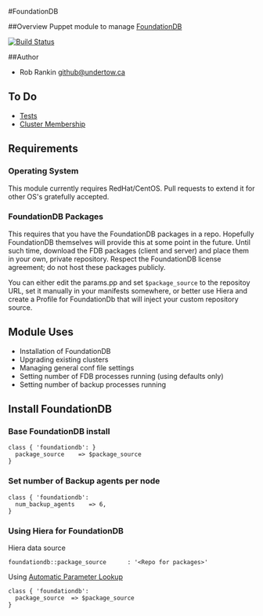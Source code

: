 #FoundationDB

##Overview
Puppet module to manage [FoundationDB](https://foundationdb.com/)

[![Build Status](https://travis-ci.org/BedeGaming/puppet-foundationdb.svg?branch=develop)](https://travis-ci.org/BedeGaming/puppet-foundationdb)

##Author
* Rob Rankin <github@undertow.ca>

## To Do
* [Tests](https://github.com/BedeGaming/puppet-foundationdb/issues/5)
* [Cluster Membership](https://github.com/BedeGaming/puppet-foundationdb/issues/6)

## Requirements

### Operating System
This module currently requires RedHat/CentOS.  Pull requests to extend it for other OS's gratefully accepted.

### FoundationDB Packages
This requires that you have the FoundationDB packages in a repo.  Hopefully FoundationDB themselves will provide this at some point in the future.  Until such time, download the FDB packages (client and server) and place them in your own, private repository.  Respect the FoundationDB license agreement; do not host these packages publicly.

You can either edit the params.pp and set `$package_source` to the repositoy URL, set it manually in your manifests somewhere, or better use Hiera and create a Profile for FoundationDb that will inject your custom repository source.

## Module Uses

* Installation of FoundationDB
* Upgrading existing clusters
* Managing general conf file settings
* Setting number of FDB processes running (using defaults only)
* Setting number of backup processes running

## Install FoundationDB

### Base FoundationDB install
```
class { 'foundationdb': }
  package_source    => $package_source
}
```

### Set number of Backup agents per node

```
class { 'foundationdb':
  num_backup_agents    => 6,
}
```

### Using Hiera for FoundationDB

Hiera data source

```
foundationdb::package_source      : '<Repo for packages>'
```

Using [Automatic Parameter Lookup](https://docs.puppetlabs.com/hiera/1/puppet.html#automatic-parameter-lookup)

```
class { 'foundationdb':
  package_source  => $package_source
}
```
